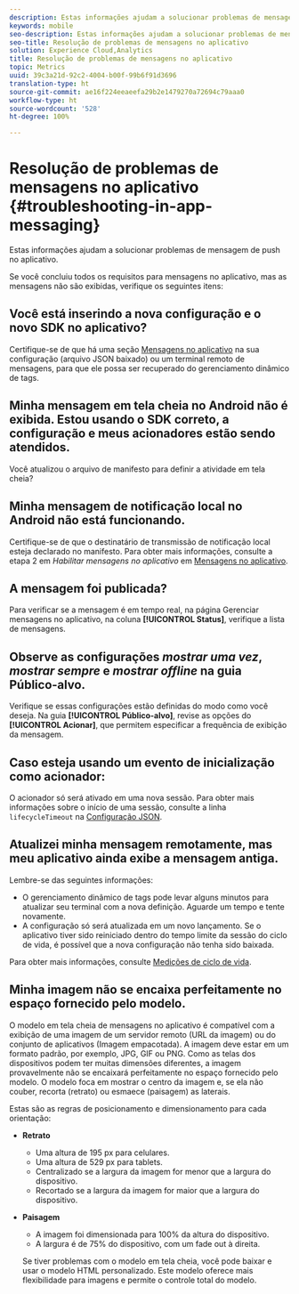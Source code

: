 ```yaml
---
description: Estas informações ajudam a solucionar problemas de mensagem de push no aplicativo.
keywords: mobile
seo-description: Estas informações ajudam a solucionar problemas de mensagem de push no aplicativo.
seo-title: Resolução de problemas de mensagens no aplicativo
solution: Experience Cloud,Analytics
title: Resolução de problemas de mensagens no aplicativo
topic: Metrics
uuid: 39c3a21d-92c2-4004-b00f-99b6f91d3696
translation-type: ht
source-git-commit: ae16f224eeaeefa29b2e1479270a72694c79aaa0
workflow-type: ht
source-wordcount: '528'
ht-degree: 100%

---
```



# Resolução de problemas de mensagens no aplicativo {#troubleshooting-in-app-messaging}

Estas informações ajudam a solucionar problemas de mensagem de push no aplicativo.

Se você concluiu todos os requisitos para mensagens no aplicativo, mas as mensagens não são exibidas, verifique os seguintes itens:

## Você está inserindo a nova configuração e o novo SDK no aplicativo?

Certifique-se de que há uma seção [Mensagens no aplicativo](/help/android/messaging-main/messaging/messaging.md) na sua configuração (arquivo JSON baixado) ou um terminal remoto de mensagens, para que ele possa ser recuperado do gerenciamento dinâmico de tags.

## Minha mensagem em tela cheia no Android não é exibida. Estou usando o SDK correto, a configuração e meus acionadores estão sendo atendidos.

Você atualizou o arquivo de manifesto para definir a atividade em tela cheia?

## Minha mensagem de notificação local no Android não está funcionando.

Certifique-se de que o destinatário de transmissão de notificação local esteja declarado no manifesto. Para obter mais informações, consulte a etapa 2 em *Habilitar mensagens no aplicativo* em [Mensagens no aplicativo](/help/android/messaging-main/messaging/messaging.md).

## A mensagem foi publicada?

Para verificar se a mensagem é em tempo real, na página Gerenciar mensagens no aplicativo, na coluna **[!UICONTROL Status]**, verifique a lista de mensagens.

## Observe as configurações *mostrar uma vez*, *mostrar sempre* e *mostrar offline* na guia Público-alvo.

Verifique se essas configurações estão definidas do modo como você deseja. Na guia **[!UICONTROL Público-alvo]**, revise as opções do **[!UICONTROL Acionar]**, que permitem especificar a frequência de exibição da mensagem.

## Caso esteja usando um evento de inicialização como acionador:

O acionador só será ativado em uma nova sessão. Para obter mais informações sobre o início de uma sessão, consulte a linha `lifecycleTimeout` na [Configuração JSON](/help/android/configuration/json-config/json-config.md).

## Atualizei minha mensagem remotamente, mas meu aplicativo ainda exibe a mensagem antiga.

Lembre-se das seguintes informações:

* O gerenciamento dinâmico de tags pode levar alguns minutos para atualizar seu terminal com a nova definição. Aguarde um tempo e tente novamente.
* A configuração só será atualizada em um novo lançamento. Se o aplicativo tiver sido reiniciado dentro do tempo limite da sessão do ciclo de vida, é possível que a nova configuração não tenha sido baixada.

Para obter mais informações, consulte [Medições de ciclo de vida](/help/android/metrics.md).

## Minha imagem não se encaixa perfeitamente no espaço fornecido pelo modelo.

O modelo em tela cheia de mensagens no aplicativo é compatível com a exibição de uma imagem de um servidor remoto (URL da imagem) ou do conjunto de aplicativos (Imagem empacotada). A imagem deve estar em um formato padrão, por exemplo, JPG, GIF ou PNG. Como as telas dos dispositivos podem ter muitas dimensões diferentes, a imagem provavelmente não se encaixará perfeitamente no espaço fornecido pelo modelo. O modelo foca em mostrar o centro da imagem e, se ela não couber, recorta (retrato) ou esmaece (paisagem) as laterais.

Estas são as regras de posicionamento e dimensionamento para cada orientação:

* **Retrato**
   * Uma altura de 195 px para celulares.
   * Uma altura de 529 px para tablets.
   * Centralizado se a largura da imagem for menor que a largura do dispositivo.
   * Recortado se a largura da imagem for maior que a largura do dispositivo.

* **Paisagem**
   * A imagem foi dimensionada para 100% da altura do dispositivo.
   * A largura é de 75% do dispositivo, com um fade out à direita.

   Se tiver problemas com o modelo em tela cheia, você pode baixar e usar o modelo HTML personalizado. Este modelo oferece mais flexibilidade para imagens e permite o controle total do modelo.

